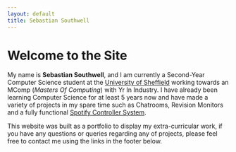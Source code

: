 ```yaml
---
layout: default
title: Sebastian Southwell
---
```


# Welcome to the Site
My name is **Sebastian Southwell**, and I am currently a Second-Year Computer Science student at the [University of Sheffield](https://www.sheffield.ac.uk/) working towards an MComp (*Masters Of Computing*) with Yr In Industry. I have already been learning Computer Science for at least 5 years now and have made a variety of projects in my spare time such as Chatrooms, Revision Monitors and a fully functional [Spotify Controller System](http://anyqueue.sebasouthwell.co.uk).

This website was built as a portfolio to display my extra-curricular work, if you have any questions or queries regarding any of projects, please feel free to contact me using the links in the footer below.